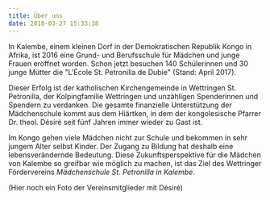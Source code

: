 ```yaml
---
title: Über uns
date: 2018-03-27 15:33:38
---
```


In Kalembe, einem kleinen Dorf in der Demokratischen Republik Kongo in Afrika, ist 2016 eine Grund- und Berufsschule für Mädchen und junge Frauen eröffnet worden. Schon jetzt besuchen 140 Schülerinnen und 30 junge Mütter die "L'École St. Petronilla de Dubie" (Stand: April 2017). 

Dieser Erfolg ist der katholischen Kirchengemeinde in Wettringen St. Petronilla, der Kolpingfamilie Wettringen und unzähligen Spenderinnen und Spendern zu verdanken. Die gesamte finanzielle Unterstützung der Mädchenschule kommt aus dem Hiärtken, in dem der kongolesische Pfarrer Dr. theol. Désiré seit fünf Jahren immer wieder zu Gast ist. 

Im Kongo gehen viele Mädchen nicht zur Schule und bekommen in sehr jungem Alter selbst Kinder. Der Zugang zu Bildung hat deshalb eine lebensverändernde Bedeutung. Diese Zukunftsperspektive für die Mädchen von Kalembe so greifbar wie möglich zu machen, ist das Ziel des Wettringer Fördervereins _Mädchenschule St. Petronilla in Kalembe_.

(Hier noch ein Foto der Vereinsmitglieder mit Désiré)
